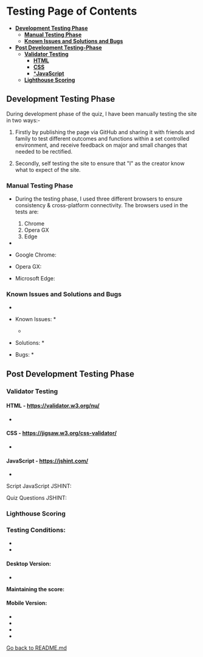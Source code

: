 # Testing Page of Contents
* [**Development Testing Phase**](#development-testing-phase)
    * [**Manual Testing Phase**](#manual-testing-phase)
    * [**Known Issues and Solutions and Bugs**](#known-issues-and-solutions-and-bugs)
* [**Post Development Testing-Phase**](#post-development-testing-phase)
  * [**Validator Testing**](#validator-testing)
    * [**HTML**](#html---httpsvalidatorw3orgnu)
    * [**CSS**](#css---httpsjigsaww3orgcss-validator)
    * [***JavaScript**](#javascript---httpsjshintcom)
  * [**Lighthouse Scoring**](#lighthouse-scoring)

## **Development Testing Phase**
During development phase of the quiz, I have been manually testing the site in two ways:-
    
1. Firstly by publishing the page via GitHub and sharing it with friends and family to test different outcomes and functions within a set controlled environment, and receive feedback on major and small changes that needed to be rectified.

1. Secondly, self testing the site to ensure that "I" as the creator know what to expect of the site.

### **Manual Testing Phase**
* During the testing phase, I used three different browsers to ensure consistency & cross-platform connectivity. The browsers used in the tests are:

  1. Chrome
  2. Opera GX
  3. Edge
  
* 

* Google Chrome: 


* Opera GX:


* Microsoft Edge:


### **Known Issues and Solutions and Bugs**
* 

* Known Issues:
  * 


  * 
    

* Solutions: 
  * 

   

* Bugs: 
  * 
     
    
## **Post Development Testing Phase**
### **Validator Testing**

#### **HTML** - https://validator.w3.org/nu/

* 


#### **CSS** - https://jigsaw.w3.org/css-validator/

* 


#### **JavaScript** - https://jshint.com/

* 

  
Script JavaScript JSHINT: 


Quiz Questions JSHINT:


### **Lighthouse Scoring**

### **Testing Conditions:**
* 
* 

#### **Desktop Version:**
* 


**Maintaining the score:**

#### **Mobile Version:**
* 
* 
* 
* 



[Go back to README.md](README.md)
